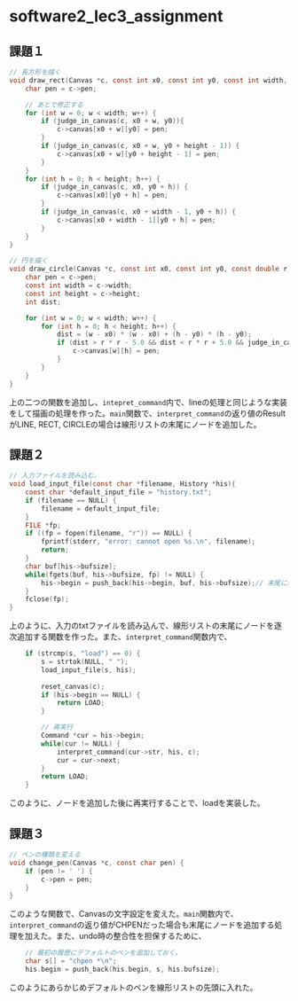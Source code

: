 # software2_lec3_assignment

## 課題１
```c
// 長方形を描く
void draw_rect(Canvas *c, const int x0, const int y0, const int width, const int height) {
    char pen = c->pen;

    // あとで修正する
    for (int w = 0; w < width; w++) {
        if (judge_in_canvas(c, x0 + w, y0)){
            c->canvas[x0 + w][y0] = pen;
        }
        if (judge_in_canvas(c, x0 + w, y0 + height - 1)) {
            c->canvas[x0 + w][y0 + height - 1] = pen;
        }
    }
    for (int h = 0; h < height; h++) {
        if (judge_in_canvas(c, x0, y0 + h)) {
            c->canvas[x0][y0 + h] = pen;
        }
        if (judge_in_canvas(c, x0 + width - 1, y0 + h)) {
            c->canvas[x0 + width - 1][y0 + h] = pen;
        }
    }
}

// 円を描く
void draw_circle(Canvas *c, const int x0, const int y0, const double r) {
    char pen = c->pen;
    const int width = c->width;
    const int height = c->height;
    int dist;

    for (int w = 0; w < width; w++) {
        for (int h = 0; h < height; h++) {
            dist = (w - x0) * (w - x0) + (h - y0) * (h - y0);
            if (dist > r * r - 5.0 && dist < r * r + 5.0 && judge_in_canvas(c, w, h)) {
                c->canvas[w][h] = pen;
            }
        }
    }
}
```

上の二つの関数を追加し、`intepret_command`内で、lineの処理と同じような実装をして描画の処理を作った。`main`関数で、`interpret_command`の返り値のResultがLINE, RECT, CIRCLEの場合は線形リストの末尾にノードを追加した。

## 課題２
```c
// 入力ファイルを読み込む。
void load_input_file(const char *filename, History *his){
    const char *default_input_file = "history.txt";
    if (filename == NULL) {
        filename = default_input_file;
    }
    FILE *fp;
    if ((fp = fopen(filename, "r")) == NULL) {
	    fprintf(stderr, "error: cannot open %s.\n", filename);
	    return;
    }
    char buf[his->bufsize];
    while(fgets(buf, his->bufsize, fp) != NULL) {
        his->begin = push_back(his->begin, buf, his->bufsize);// 末尾に追加
    }
    fclose(fp);
}
```
上のように、入力のtxtファイルを読み込んで、線形リストの末尾にノードを逐次追加する関数を作った。また、`interpret_command`関数内で、
```c
    if (strcmp(s, "load") == 0) {
        s = strtok(NULL, " ");
        load_input_file(s, his);
        
        reset_canvas(c);
        if (his->begin == NULL) {
            return LOAD;
        }

        // 再実行
        Command *cur = his->begin;
        while(cur != NULL) {
            interpret_command(cur->str, his, c);
            cur = cur->next;
        }
        return LOAD;
    }
```
このように、ノードを追加した後に再実行することで、loadを実装した。

## 課題３
```c
// ペンの種類を変える
void change_pen(Canvas *c, const char pen) {
    if (pen != ' ') {
        c->pen = pen;
    }
}
```
このような関数で、Canvasの文字設定を変えた。`main`関数内で、`interpret_command`の返り値がCHPENだった場合も末尾にノードを追加する処理を加えた。また、undo時の整合性を担保するために、
```c
    // 最初の履歴にデフォルトのペンを追加しておく。
    char s[] = "chpen *\n";
    his.begin = push_back(his.begin, s, his.bufsize);
```
このようにあらかじめデフォルトのペンを線形リストの先頭に入れた。